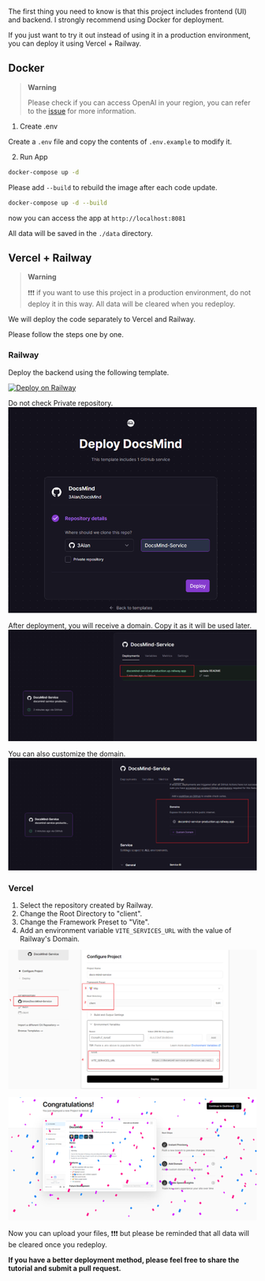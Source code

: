 The first thing you need to know is that this project includes frontend (UI) and backend. I strongly recommend using Docker for deployment.

If you just want to try it out instead of using it in a production environment, you can deploy it using Vercel + Railway.

## Docker

> **Warning**
>
> Please check if you can access OpenAI in your region, you can refer to the [issue](https://github.com/3Alan/DocsMind/issues/3#issuecomment-1511470063) for more information.

1. Create .env

Create a `.env` file and copy the contents of `.env.example` to modify it.

2. Run App

```bash
docker-compose up -d
```

Please add `--build` to rebuild the image after each code update.

```bash
docker-compose up -d --build
```

now you can access the app at `http://localhost:8081`

All data will be saved in the `./data` directory.

## Vercel + Railway

> **Warning**
>
> ❗❗❗ if you want to use this project in a production environment, do not deploy it in this way. All data will be cleared when you redeploy.

We will deploy the code separately to Vercel and Railway.

Please follow the steps one by one.

### Railway

Deploy the backend using the following template.

[![Deploy on Railway](https://railway.app/button.svg)](https://railway.app/template/HcW7kc?referralCode=Hk0oZ6)

Do not check Private repository.
![20230511150842](https://raw.githubusercontent.com/3Alan/images/master/img/20230511150842.png)

After deployment, you will receive a domain. Copy it as it will be used later.
![20230511135709](https://raw.githubusercontent.com/3Alan/images/master/img/20230511135709.png)

You can also customize the domain.
![20230511140533](https://raw.githubusercontent.com/3Alan/images/master/img/20230511140533.png)

### Vercel

1. Select the repository created by Railway.
2. Change the Root Directory to "client".
3. Change the Framework Preset to "Vite".
4. Add an environment variable `VITE_SERVICES_URL` with the value of Railway's Domain.

![20230511141639](https://raw.githubusercontent.com/3Alan/images/master/img/20230511141639.png)

![20230511141851](https://raw.githubusercontent.com/3Alan/images/master/img/20230511141851.png)

Now you can upload your files, ❗❗❗ but please be reminded that all data will be cleared once you redeploy.

**If you have a better deployment method, please feel free to share the tutorial and submit a pull request.**
